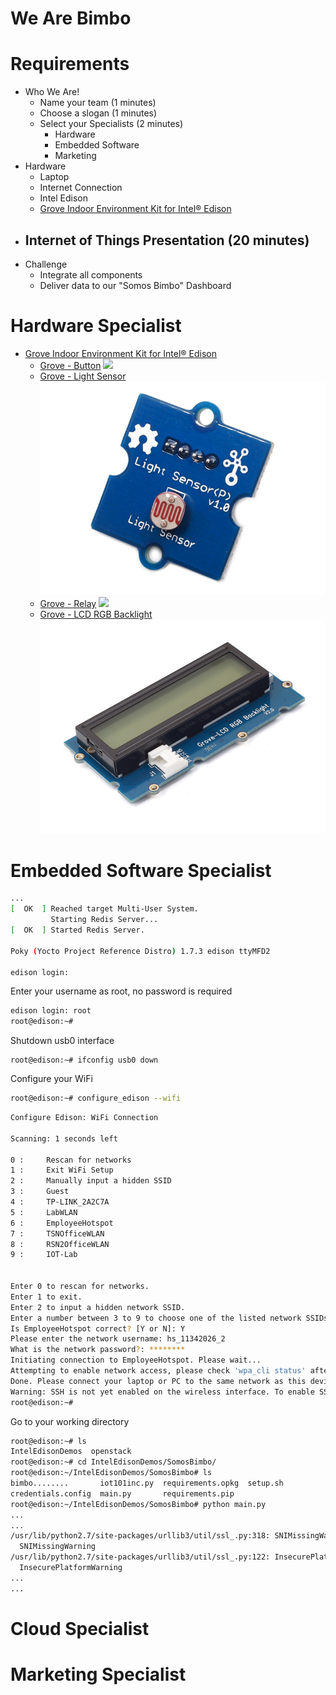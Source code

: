 # We Are Bimbo

# Requirements

- Who We Are!
  - Name your team (1 minutes)
  - Choose a slogan (1 minutes)
  - Select your Specialists (2 minutes)
    - Hardware
    - Embedded Software
    - Marketing
- Hardware
  - Laptop
  - Internet Connection
  - Intel Edison 
  - [Grove Indoor Environment Kit for Intel® Edison](https://www.seeedstudio.com/item_detail.html?p_id=2427)
- Internet of Things Presentation (20 minutes)
  - 
- Challenge
  - Integrate all components
  - Deliver data to our "Somos Bimbo" Dashboard

# Hardware Specialist

- [Grove Indoor Environment Kit for Intel® Edison](https://www.seeedstudio.com/item_detail.html?p_id=2427)
  - [Grove - Button](http://wiki.seeedstudio.com/wiki/Grove_-_Button)
    ![](http://wiki.seeedstudio.com/images/c/ca/Button.jpg) 
  - [Grove - Light Sensor](http://www.seeedstudio.com/wiki/Grove_-_Light_Sensor)
    ![](https://raw.githubusercontent.com/SeeedDocument/Grove_Light_Sensor/master/images/cover.jpg)
  - [Grove - Relay](https://wiki.seeedstudio.com/wiki/Grove_-_Relay)
    ![](http://wiki.seeedstudio.com/images/3/34/Twig-Relay.jpg)
  - [Grove - LCD RGB Backlight](http://www.seeedstudio.com/wiki/Grove_-_LCD_RGB_Backlight)
    ![](https://raw.githubusercontent.com/SeeedDocument/Grove_LCD_RGB_Backlight/master/images/intro.jpg)

# Embedded Software Specialist


```sh
...
[  OK  ] Reached target Multi-User System.
         Starting Redis Server...
[  OK  ] Started Redis Server.

Poky (Yocto Project Reference Distro) 1.7.3 edison ttyMFD2

edison login: 
```

Enter your username as root, no password is required

```sh
edison login: root
root@edison:~# 
```

Shutdown usb0 interface

```
root@edison:~# ifconfig usb0 down
```

Configure your WiFi

```sh
root@edison:~# configure_edison --wifi
```

```sh
Configure Edison: WiFi Connection

Scanning: 1 seconds left

0 :     Rescan for networks
1 :     Exit WiFi Setup
2 :     Manually input a hidden SSID
3 :     Guest
4 :     TP-LINK_2A2C7A
5 :     LabWLAN
6 :     EmployeeHotspot
7 :     TSNOfficeWLAN
8 :     RSN2OfficeWLAN
9 :     IOT-Lab


Enter 0 to rescan for networks.
Enter 1 to exit.
Enter 2 to input a hidden network SSID.
Enter a number between 3 to 9 to choose one of the listed network SSIDs: 6
Is EmployeeHotspot correct? [Y or N]: Y
Please enter the network username: hs_11342026_2
What is the network password?: ********
Initiating connection to EmployeeHotspot. Please wait...
Attempting to enable network access, please check 'wpa_cli status' after a minute to confirm.
Done. Please connect your laptop or PC to the same network as this device and go to http://10.170.32.8 or http://edison.local in your browser.
Warning: SSH is not yet enabled on the wireless interface. To enable SSH access to this device via wireless run configure_edison --password first.
root@edison:~# 
```

Go to your working directory

```sh
root@edison:~# ls
IntelEdisonDemos  openstack
root@edison:~# cd IntelEdisonDemos/SomosBimbo/
root@edison:~/IntelEdisonDemos/SomosBimbo# ls
bimbo........       iot101inc.py  requirements.opkg  setup.sh
credentials.config  main.py       requirements.pip
root@edison:~/IntelEdisonDemos/SomosBimbo# python main.py
...
...
/usr/lib/python2.7/site-packages/urllib3/util/ssl_.py:318: SNIMissingWarning: An HTTPS request has been made, but the SNI (Subject Name Indication) extension to TLS is not available on this platform. This may cause the server to present an incorrect TLS certificate, which can cause validation failures. You can upgrade to a newer version of Python to solve this. For more information, see https://urllib3.readthedocs.io/en/latest/security.html#snimissingwarning.
  SNIMissingWarning
/usr/lib/python2.7/site-packages/urllib3/util/ssl_.py:122: InsecurePlatformWarning: A true SSLContext object is not available. This prevents urllib3 from configuring SSL appropriately and may cause certain SSL connections to fail. You can upgrade to a newer version of Python to solve this. For more information, see https://urllib3.readthedocs.io/en/latest/security.html#insecureplatformwarning.
  InsecurePlatformWarning
...
...
```

# Cloud Specialist



# Marketing Specialist


